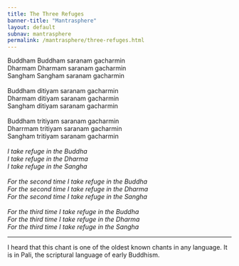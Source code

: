 ```yaml
---    
title: The Three Refuges  
banner-title: "Mantrasphere" 
layout: default
subnav: mantrasphere
permalink: /mantrasphere/three-refuges.html
---    
```

    
Buddham Buddham saranam gacharmin  
Dharmam Dharmam saranam gacharmin  
Sangham Sangham saranam gacharmin  
   
Buddham ditiyam saranam gacharmin  
Dharmam ditiyam saranam gacharmin  
Sangham ditiyam saranam gacharmin  
   
Buddham tritiyam saranam gacharmin  
Dharrmam tritiyam saranam gacharmin  
Sangham tritiyam saranam gacharmin  
   
<em>I take refuge in the Buddha</em>  
<em>I take refuge in the Dharma</em>  
<em>I take refuge in the Sangha</em>  
   
<em>For the second time I take refuge in the Buddha</em>  
<em>For the second time I take refuge in the Dharma</em>  
<em>For the second time I take refuge in the Sangha</em>  
   
<em>For the third time I take refuge in the Buddha</em>  
<em>For the third time I take refuge in the Dharma</em>  
<em>For the third time I take refuge in the Sangha</em>  
***  

I heard that this chant is one of the oldest known chants in any language.
It is in Pali, the scriptural language of early Buddhism.  
